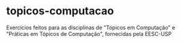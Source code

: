 # topicos-computacao
Exercícios feitos para as disciplinas de "Tópicos em Computação" e "Práticas em Tópicos de Computação", fornecidas pela EESC-USP
